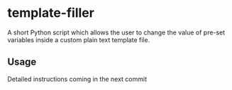 # template-filler
A short Python script which allows the user to change the value of pre-set variables inside a custom plain text template file.

## Usage

Detailed instructions coming in the next commit